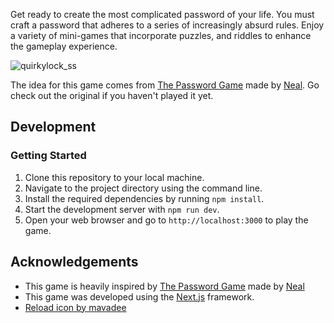 Get ready to create the most complicated password of your life. You must craft a password that adheres to a series of increasingly absurd rules. Enjoy a variety of mini-games that incorporate puzzles, and riddles to enhance the gameplay experience.

![quirkylock_ss](https://github.com/sayantanDs/quirkylock/assets/39154403/016dd33a-ca59-4bc7-a4d1-51bfade4d7ea)

The idea for this game comes from [The Password Game](https://neal.fun/password-game/) made by [Neal](https://twitter.com/nealagarwal). Go check out the original if you haven't played it yet.

## Development
### Getting Started

1. Clone this repository to your local machine.
2. Navigate to the project directory using the command line.
3. Install the required dependencies by running `npm install`.
4. Start the development server with `npm run dev`.
5. Open your web browser and go to `http://localhost:3000` to play the game.

## Acknowledgements
- This game is heavily inspired by [The Password Game](https://neal.fun/password-game/) made by [Neal](https://twitter.com/nealagarwal)
- This game was developed using the [Next.js](https://nextjs.org/) framework.
- [Reload icon by mavadee](https://www.freepik.com/icon/reload_3580291#fromView=keyword&term=Refresh&page=1&position=15)
